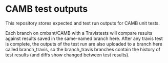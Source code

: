 # CAMB test outputs

This repository stores expected and test run outputs for CAMB unit tests.

Each branch on cmbant/CAMB with a Travistests will compare results against results saved in the same-named branch here. 
After any travis test is complete, the outputs of the test run are also uploaded to a branch here called branch_travis, so the branch_travis
branches contain the history of test results (and diffs show changed between test results).
